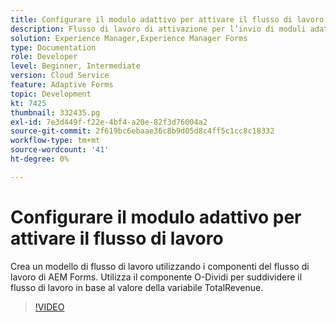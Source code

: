 ```yaml
---
title: Configurare il modulo adattivo per attivare il flusso di lavoro
description: Flusso di lavoro di attivazione per l’invio di moduli adattivi.
solution: Experience Manager,Experience Manager Forms
type: Documentation
role: Developer
level: Beginner, Intermediate
version: Cloud Service
feature: Adaptive Forms
topic: Development
kt: 7425
thumbnail: 332435.pg
exl-id: 7e3d449f-f22e-4bf4-a20e-82f3d76004a2
source-git-commit: 2f619bc6ebaae36c8b9d05d8c4ff5c1cc8c18332
workflow-type: tm+mt
source-wordcount: '41'
ht-degree: 0%

---
```


# Configurare il modulo adattivo per attivare il flusso di lavoro

Crea un modello di flusso di lavoro utilizzando i componenti del flusso di lavoro di AEM Forms. Utilizza il componente O-Dividi per suddividere il flusso di lavoro in base al valore della variabile TotalRevenue.

>[!VIDEO](https://video.tv.adobe.com/v/332435?quality=12&learn=on)
